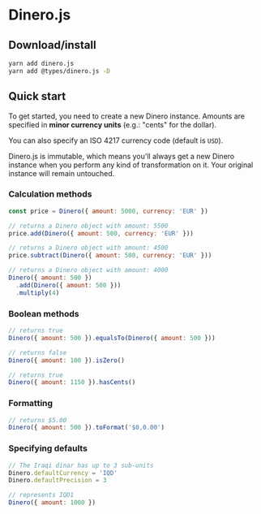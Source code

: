# Dinero.js

## Download/install

```sh
yarn add dinero.js
yarn add @types/dinero.js -D
```

## Quick start

To get started, you need to create a new Dinero instance. Amounts are specified in **minor currency units** (e.g.: "cents" for the dollar). 

You can also specify an ISO 4217 currency code (default is `USD`).

Dinero.js is immutable, which means you'll always get a new Dinero instance when you perform any kind of transformation on it. Your original instance will remain untouched.


### Calculation methods

```js
const price = Dinero({ amount: 5000, currency: 'EUR' })

// returns a Dinero object with amount: 5500
price.add(Dinero({ amount: 500, currency: 'EUR' }))

// returns a Dinero object with amount: 4500
price.subtract(Dinero({ amount: 500, currency: 'EUR' }))

// returns a Dinero object with amount: 4000
Dinero({ amount: 500 })
  .add(Dinero({ amount: 500 }))
  .multiply(4)
```


### Boolean methods

```js
// returns true
Dinero({ amount: 500 }).equalsTo(Dinero({ amount: 500 }))

// returns false
Dinero({ amount: 100 }).isZero()

// returns true
Dinero({ amount: 1150 }).hasCents()
```

### Formatting

```js
// returns $5.00
Dinero({ amount: 500 }).toFormat('$0,0.00')
```

### Specifying defaults

```js
// The Iraqi dinar has up to 3 sub-units
Dinero.defaultCurrency = 'IQD'
Dinero.defaultPrecision = 3

// represents IQD1
Dinero({ amount: 1000 })
```